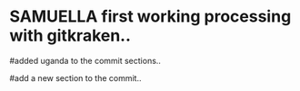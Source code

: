 # SAMUELLA first working processing with gitkraken..

#added uganda to the commit sections..

#add a new section to the commit..